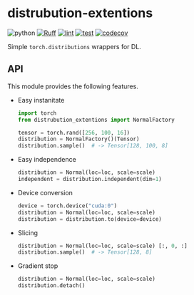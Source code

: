 # distrubution-extentions

![python](https://img.shields.io/badge/python-3.8-blue)
[![Ruff](https://img.shields.io/endpoint?url=https://raw.githubusercontent.com/charliermarsh/ruff/main/assets/badge/v2.json)](https://github.com/astral-sh/ruff)
[![lint](https://github.com/nomutin/distribution-extention/actions/workflows/lint.yml/badge.svg)](https://github.com/nomutin/distribution-extention/actions/workflows/lint.yml)
[![test](https://github.com/nomutin/distribution-extention/actions/workflows/test.yml/badge.svg)](https://github.com/nomutin/distribution-extention/actions/workflows/test.yml)
[![codecov](https://codecov.io/gh/nomutin/distribution-extention/graph/badge.svg?token=HTHTLULHPV)](https://codecov.io/gh/nomutin/distribution-extention)

Simple `torch.distributions` wrappers for DL.

## API

This module provides the following features.

- Easy instanitate

    ```python
    import torch
    from distrubution_extentions import NormalFactory

    tensor = torch.rand([256, 100, 16])
    distribution = NormalFactory()(Tensor)
    distribution.sample()  # -> Tensor[128, 100, 8]
    ```

- Easy independence

    ```python
    distribution = Normal(loc=loc, scale=scale)
    independent = distribution.independent(dim=1)
    ```

- Device conversion

    ```python
    device = torch.device("cuda:0")
    distribution = Normal(loc=loc, scale=scale)
    distribution = distribution.to(device=device)
    ```

- Slicing

    ```python
    distribution = Normal(loc=loc, scale=scale) [:, 0, :]
    distribution.sample()  # -> Tensor[128, 8]
    ```

- Gradient stop

    ```python
    distribution = Normal(loc=loc, scale=scale) 
    distribution.detach()
    ```
